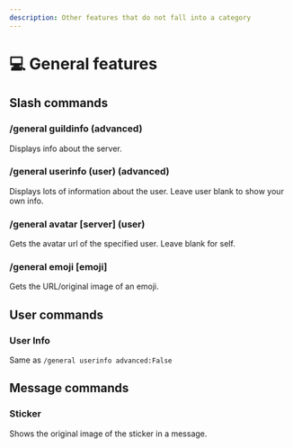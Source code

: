 ```yaml
---
description: Other features that do not fall into a category
---
```


# 💻 General features

## Slash commands

### /general guildinfo (advanced)

Displays info about the server.

### /general userinfo (user) (advanced)

Displays lots of information about the user. Leave user blank to show your own info.

### /general avatar \[server] (user)

Gets the avatar url of the specified user. Leave blank for self.

### /general emoji \[emoji]

Gets the URL/original image of an emoji.

## User commands

### User Info

Same as `/general userinfo advanced:False`

## Message commands

### Sticker

Shows the original image of the sticker in a message.
